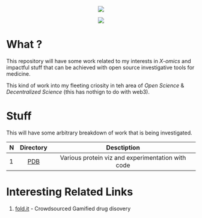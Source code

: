 <p align="center">
<a href="https://bit.ly/m0ham3dx" target="_blank">
  <img src="https://hits.seeyoufarm.com/api/count/incr/badge.svg?url=https%3A%2F%2Fgithub.com%2Fm0ham3dx%2FProteinViz&count_bg=%239D9400&title_bg=%237D0000&icon=obsstudio.svg&icon_color=%23E7E7E7&title=Mutants&edge_flat=false"/>
</a>
</p>

<p align="center">
<a href="https://bit.ly/m0ham3dx" target="_blank">
  <img src="https://media.giphy.com/media/Mb9qUCK3G0ipC2VXkj/giphy.gif"/>
</a>
</p>

# What ?

This repository will have some work related to my interests in _X-omics_ and impactful stuff that can be achieved with open source investigative tools for medicine. 

This kind of work into my fleeting criosity in teh area of _Open Science_ & _Decentralized Science_ (this has nothign to do with web3).

# Stuff 

This will have some arbitrary breakdown of work that is being investigated. 

N | Directory | Desctiption
|---|:--:|:---:|
1 | [PDB](/PDB/) | Various protein viz and experimentation with code

# Interesting Related Links 

1. [fold.it](https://fold.it/) - Crowdsourced Gamified drug disovery 
